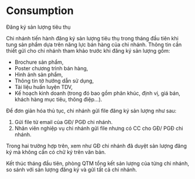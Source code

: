 # Consumption
Đăng ký sản lượng tiêu thụ

Chi nhánh tiến hành đăng ký sản lượng tiêu thụ trong tháng đầu tiên khi tung sản phẩm dựa trên năng lực bán hàng của chi nhánh.
Thông tin cần thiết gửi cho chi nhánh tham khảo trước khi đăng ký sản lượng gồm:
- Brochure sản phẩm,
- Poster chương trình bán hàng,
- Hình ảnh sản phẩm,
- Thông tin tờ hướng dẫn sử dụng,
- Tài liệu huấn luyện TDV,
- Kế hoạch kinh doanh (trong đó bao gồm phân khúc, định vị, giá bán, khách hàng mục tiêu, thông điệp...).

Để đơn giản hóa thủ tục, chi nhánh gửi file đăng ký sản lượng như sau:
1. Gửi file từ email của GĐ/ PGĐ chi nhánh.
2. Nhân viên nghiệp vụ chi nhánh gửi file nhưng có CC cho GĐ/ PGĐ chi nhánh.

Trong hai trường hợp trên, xem như GĐ chi nhánh đã duyệt sản lượng đăng ký mà không cần có chữ ký trên văn bản.

Kết thúc tháng đầu tiên, phòng QTM tổng kết sản lượng của từng chi nhánh, so sánh với sản lượng đăng ký và gửi tất cả chi nhánh.